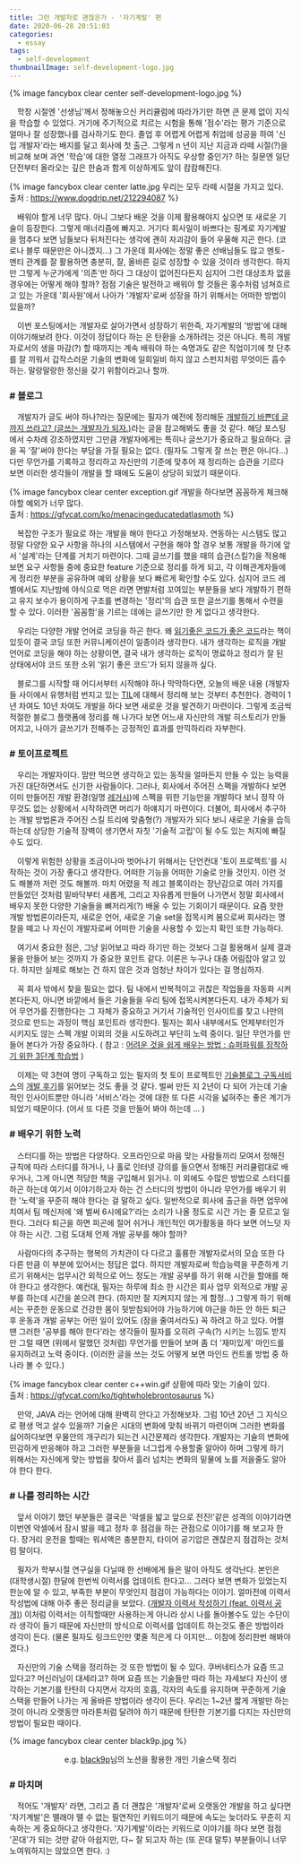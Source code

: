 ```yaml
---
title: 그런 개발자로 괜찮은가 - '자기계발' 편
date: 2020-06-28 20:51:03
categories:
  - essay
tags: 
  - self-development
thumbnailImage: self-development-logo.jpg
---
```

{% image fancybox clear center self-development-logo.jpg  %}

　학창 시절엔 '선생님'께서 정해놓으신 커리큘럼에 따라가기만 하면 큰 문제 없이 지식을 학습할 수 있었다. 거기에 주기적으로 치르는 시험을 통해 '점수'라는 평가 기준으로 얼마나 잘 성장했나를 검사하기도 한다. <!--more -->졸업 후 어렵게 어렵게 취업에 성공을 하여 '신입 개발자'라는 배지를 달고 회사에 첫 출근. 그렇게 n 년이 지난 지금과 라떼 시절(?)을 비교해 보며 과연 '학습'에 대한 열정 그래프가 아직도 우상향 중인가? 하는 질문엔 일단 단전부터 올라오는 깊은 한숨과 함게 이상하게도 앞이 캄캄해진다.

{% image fancybox clear center latte.jpg 우리는 모두 라떼 시절을 가지고 있다. <br>출처 : https://www.dogdrip.net/212294087 %}

　배워야 할게 너무 많다. 아니 그보다 배운 것을 이제 활용해야지 싶으면 또 새로운 기술이 등장한다. 그렇게 매너리즘에 빠지고. 거기다 회사일이 바쁘다는 핑계로 자기계발을 멈추다 보면 남들보다 뒤처진다는 생각에 괜히 자괴감이 들어 우울해 지곤 한다. (코로나 블루 때문만은 아니겠지...) 그 가운데 회사에는 정말 좋은 선배님들도 많고 멘토-멘티 관계를 잘 활용하면 충분히, 잘, 올바른 길로 성장할 수 있을 것이라 생각한다. 하지만 그렇게 누군가에게 '의존'만 하다 그 대상이 없어진다든지 심지어 그런 대상조차 없을 경우에는 어떻게 해야 할까? 점점 기술은 발전하고 배워야 할 것들은 홍수처럼 넘쳐흐르고 있는 가운데 '회사원'에서 나아가 '개발자'로써 성장을 하기 위해서는 어떠한 방법이 있을까?

　이번 포스팅에서는 개발자로 살아가면서 성장하기 위한즉, 자기계발의 '방법'에 대해 이야기해보려 한다. 이것이 정답이다 하는 은 탄환을 소개하려는 것은 아니다. 특히 개발자로서의 생을 마감(?) 할 때까지는 계속 배워야 하는 숙명과도 같은 직업이기에 첫 단추를 잘 끼워서 갑작스러운 기술의 변화에 일희일비 하지 않고 스펀지처럼 무엇이든 흡수하는. 말랑말랑한 정신을 갖기 위함이라고나 할까.

### # 블로그

　개발자가 글도 써야 하나?라는 질문에는 필자가 예전에 정리해둔 [개발하기 바쁜데 글까지 쓰라고? (글쓰는 개발자가 되자.)](https://taetaetae.github.io/2019/10/27/a-reason-for-writing/)라는 글을 참고해봐도 좋을 것 같다. 해당 포스팅에서 수차례 강조하였지만 그만큼 개발자에게는 특히나 글쓰기가 중요하고 필요하다. 글을 꼭 '잘'써야 한다는 부담을 가질 필요는 없다. (필자도 그렇게 잘 쓰는 편은 아니다...) 다만 무언가를 기록하고 정리하고 자신만의 기준에 맞추어 재 정리하는 습관을 기르다 보면 이러한 생각들이 개발을 할 때에도 도움이 상당히 되었기 때문이다.

{% image fancybox clear center exception.gif 개발을 하다보면 꼼꼼하게 체크해야할 예외가 너무 많다. <br>출처 : https://gfycat.com/ko/menacingeducatedatlasmoth %}

　복잡한 구조가 필요로 하는 개발을 해야 한다고 가정해보자. 연동하는 시스템도 많고 정말 다양한 요구 사항을 하나의 시스템에서 구현을 해야 할 경우 보통 개발을 하기에 앞서 '설계'라는 단계를 거치기 마련이다. 그때 글쓰기를 했을 때의 습관(스킬?)을 적용해 보면 요구 사항들 중에 중요한 feature 기준으로 정리를 하게 되고, 각 이해관계자들에게 정리한 부분을 공유하며 예외 상황을 보다 빠르게 확인할 수도 있다. 심지어 코드 레벨에서도 지난밤에 야식으로 먹은 라면 면발처럼 꼬여있는 부분들을 보다 개발하기 편하고 유지 보수가 용이하게 구조를 변경하는 '정리'의 습관 또한 글쓰기를 통해서 수련을 할 수 있다. 이러한 '꼼꼼함'을 기르는 데에는 글쓰기만 한 게 없다고 생각한다.

　우리는 다양한 개발 언어로 코딩을 하곤 한다. 왜 [읽기좋은 코드가 좋은 코드](http://www.yes24.com/Product/Goods/6692314)라는 책이 있듯이 결국 코딩 또한 커뮤니케이션이 일종이라 생각한다. 내가 생각하는 로직을 개발 언어로 코딩을 해야 하는 상황이면, 결국 내가 생각하는 로직이 명료하고 정리가 잘 된 상태에서야 코드 또한 소위 '읽기 좋은 코드'가 되지 않을까 싶다.

　블로그를 시작할 때 어디서부터 시작해야 하나 막막하다면, 오늘의 배운 내용 (개발자들 사이에서 유행처럼 번지고 있는 [TIL](https://github.com/milooy/TIL)에 대해서 정리해 보는 것부터 추천한다. 경력이 1년 차여도 10년 차여도 개발을 하다 보면 새로운 것을 발견하기 마련이다. 그렇게 조금씩 적절한 블로그 플랫폼에 정리를 해 나가다 보면 어느새 자신만의 개발 히스토리가 만들어지고, 나아가 글쓰기가 전해주는 긍정적인 효과를 만끽하리라 자부한다.

### # 토이프로젝트

　우리는 개발자이다. 맘만 먹으면 생각하고 있는 동작을 얼마든지 만들 수 있는 능력을 가진 대단하면서도 신기한 사람들이다. 그러나, 회사에서 주어진 스펙을 개발하다 보면 이미 만들어진 개발 환경(일명 [레거시](https://ko.wikipedia.org/wiki/레거시_시스템))에 스펙을 위한 기능만을 개발하다 보니 정작 아무것도 없는 상황에서 시작하려면 머리가 하얘지기 마련이다. 더불어, 회사에서 추구하는 개발 방법론과 주어진 스킬 트리에 맞춤형(?) 개발자가 되다 보니 새로운 기술을 습득하는데 상당한 기술적 장벽이 생기면서 자칫 '기술적 고립'이 될 수도 있는 처지에 빠질 수도 있다.

　이렇게 위험한 상황을 조금이나마 벗어나기 위해서는 단언컨대 '토이 프로젝트'를 시작하는 것이 가장 좋다고 생각한다. 어떠한 기능을 어떠한 기술로 만들 것인지. 이런 것도 해볼까 저런 것도 해볼까. 마치 어렸을 적 레고 블록이라는 장난감으로 여러 가지를 만들었던 것처럼 밑바닥부터 새롭게, 그리고 자유롭게 만들어 나가면서 정말 회사에서 배우지 못한 다양한 기술들을 뼈저리게(?) 배울 수 있는 기회이기 때문이다. 요즘 핫한 개발 방법론이라든지, 새로운 언어, 새로운 기술 set을 접목시켜 봄으로써 회사라는 명찰을 떼고 나 자신이 개발자로써 어떠한 기술을 사용할 수 있는지 확인 또한 가능하다.

　여기서 중요한 점은, 그냥 읽어보고 따라 하기만 하는 것보다 그걸 활용해서 실제 결과물을 만들어 보는 것까지 가 중요한 포인트 같다. 이론은 누구나 대충 어림잡아 알고 있다. 하지만 실제로 해보는 건 하지 않은 것과 엄청난 차이가 있다는 걸 명심하자.

　꼭 회사 밖에서 찾을 필요는 없다. 팀 내에서 반복적이고 귀찮은 작업들을 자동화 시켜 본다든지, 아니면 바깥에서 들은 기술들을 우리 팀에 접목시켜본다든지. 내가 주체가 되어 무언가를 진행한다는 그 자체가 중요하고 거기서 기술적인 인사이트를 찾고 나만의 것으로 만드는 과정이 핵심 포인트라 생각한다. 필자는 회사 내부에서도 언제부터인가 시키지도 않는 스펙 개발 이외의 것을 시도하려고 부단히 노력 중이다. 일단 무언가를 만들어 본다가 가장 중요하다. ( 참고 : [어려운 것을 쉽게 배우는 방법 : 슈퍼파워를 장착하기 위한 3단계 학습법](http://www.moreagile.net/2016/02/learning-new-stuff.html) )

　이제는 약 3천여 명이 구독하고 있는 필자의 첫 토이 프로젝트인  [기술블로그 구독서비스](http://daily-devblog.com/)의 [개발 후기](https://taetaetae.github.io/2018/08/05/daily-dev-blog-1/)를 읽어보는 것도 좋을 것 같다. 벌써 만든 지 2년이 다 되어 가는데 기술적인 인사이트뿐만 아니라 '서비스'라는 것에 대한 또 다른 시각을 넓혀주는 좋은 계기가 되었기 때문이다. (어서 또 다른 것을 만들어 봐야 하는데 ... )

### # 배우기 위한 노력

　스터디를 하는 방법은 다양하다. 오프라인으로 마음 맞는 사람들끼리 모여서 정해진 규칙에 따라 스터디를 하거나, 나 홀로 인터넷 강의를 들으면서 정해진 커리큘럼대로 배우거나, 그게 아니면 적당한 책을 구입해서 읽거나. 이 외에도 수많은 방법으로 스터디를 하곤 하는데 여기서 이야기하고자 하는 건 스터디의 방법이 아니라 무언가를 배우기 위한 '노력'을 꾸준히 해야 한다는 걸 말하고 싶다. 일반적으로 회사에 출근을 하면 업무에 치여서 팀 메신저에 '왜 벌써 6시에요?'라는 소리가 나올 정도로 시간 가는 줄 모르고 일한다. 그러다 퇴근을 하면 피곤에 절어 쉬거나 개인적인 여가활동을 하다 보면 어느덧 자야 하는 시간. 그럼 도대체 언제 개발 공부를 해야 할까?

　사람마다의 추구하는 행복의 가치관이 다 다르고 훌륭한 개발자로서의 모습 또한 다 다른 만큼 이 부분에 있어서는 정답은 없다. 하지만 개발자로써 학습능력을 꾸준하게 기르기 위해서는 업무시간 외적으로 어느 정도는 개발 공부를 하기 위해 시간을 할애를 해야 한다고 생각한다. 예컨대, 필자는 하루에 최소 한 시간은 회사 업무 외적으로 개발 공부를 하는데 시간을 쏟으려 한다. (하지만 잘 지켜지지 않는 게 함정...) 그렇게 하기 위해서는 꾸준한 운동으로 건강한 몸이 뒷받침되어야 가능하기에 야근을 하든 안 하든 퇴근 후 운동과 개발 공부는 어떤 일이 있어도 (잠을 줄여서라도) 꼭 하려고 하고 있다. 어쩔 땐 그러한 '공부를 해야 한다'라는 생각들이 필자를 오히려 구속(?) 시키는 느낌도 받지만 그럴 때면 (위에서 말했던 것처럼) 무언가를 만들어 보며 좀 더 '재미있게' 마인드를 유지하려고 노력 중이다. (이러한 글을 쓰는 것도 어떻게 보면 마인드 컨트롤 방법 중 하나라 볼 수 있다.)

{% image fancybox clear center c++win.gif 상황에 따라 맞는 기술이 있다. <br>출처 : https://gfycat.com/ko/tightwholebrontosaurus %}

　만약, JAVA 라는 언어에 대해 완벽히 안다고 가정해보자. 그럼 10년 20년 그 지식으로 평생 먹고 살수 있을까? 기술은 시대의 변화에 맞춰 바뀌기 마련이며 그러한 변화를 싫어하다보면 우물안의 개구리가 되는건 시간문제라 생각한다. 개발자는 기술의 변화에 민감하게 반응해야 하고 그러한 부분들을 너그럽게 수용할줄 알아야 하며 그렇게 하기 위해서는 자신에게 맞는 방법을 찾아서 흘러 넘치는 변화의 밑물에 노를 저을줄도 알아야 한다 한다.

### # 나를 정리하는 시간

　앞서 이야기 했던 부분들은 결국은 '악셀을 밟고 앞으로 전진!'같은 성격의 이야기라면 이번엔 악셀에서 잠시 발을 떼고 정차 후 점검을 하는 관점으로 이야기를 해 보고자 한다. 장거리 운전을 할때는 워셔액은 충분한지, 타이어 공기압은 괜찮은지 점검하는 것처럼 말이다. 

　필자가 학부시절 연구실을 다닐때 한 선배에게 들은 말이 아직도 생각난다. 본인은 (대학생시절) 한달에 한번씩 이력서를 업데이트 한다고... 그러다 보면 변화가 있었는지 한눈에 알 수 있고, 부족한 부분이 무엇인지 점검이 가능하다는 이야기. 얼마전에 이력서 작성법에 대해 아주 좋은 정리글을 보았다. ([개발자 이력서 작성하기 (feat. 이력서 공개)](https://brunch.co.kr/@hee072794/132)) 이처럼 이력서는 이직할때만 사용하는게 아니라 상시 나를 돌아볼수도 있는 수단이라 생각이 들기 때문에 자신만의 방식으로 이력서를 업데이트 하는것도 좋은 방법이라 생각이 든다. (물론 필자도 링크드인만 몇줄 적은게 다 이지만... 이참에 정리한번 해봐야겠다.) 

　자신만의 기술 스택을 정리하는 것 또한 방법이 될 수 있다. 쿠버네티스가 요즘 뜨고 있다고? 머신러닝이 대세라고? 하며 요즘 뜨는 기술들만 따라 하는 자세보다 자신이 생각하는 기본기를 탄탄히 다지면서 각자의 호흡, 각자의 속도를 유지하며 꾸준하게 기술 스택을 만들어 나가는 게 올바른 방법이라 생각이 든다. 우리는 1~2년 짧게 개발만 하는 것이 아니라 오랫동안 마라톤처럼 달려야 하기 때문에 탄탄한 기본기를 다지는 자신만의 방법이 필요한 때이다.

{% image fancybox clear center black9p.jpg  %}
<center>e.g. <a href="https://black9p.github.io/">black9p</a>님의 노션을 활용한 개인 기술스택 정리</center>

### # 마치며 

　적어도 '개발자' 라면, 그리고 좀 더 괜찮은 '개발자'로써 오랫동안 개발을 하고 싶다면 '자기계발'은 뗄래야 뗄 수 없는 필연적인 키워드이기 때문에 속도는 늦더라도 꾸준히 지속하는 게 중요하다고 생각한다. '자기계발'이라는 키워드로 이야기를 하다 보면 점점 '꼰대'가 되는 것만 같아 아쉽지만, 다~ 잘 되고자 하는 (또 꼰대 말투) 부분들이니 너무 노여워하지는 않았으면 한다. :)
